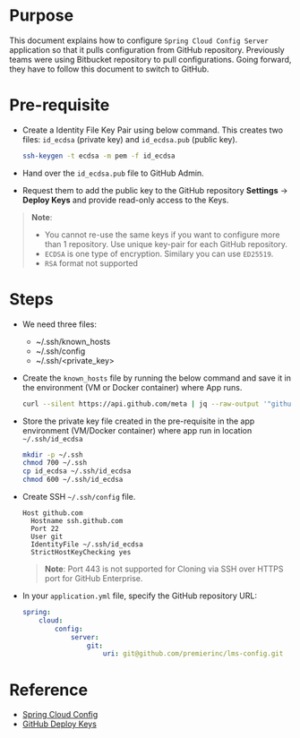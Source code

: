 # Purpose
This document explains how to configure `Spring Cloud Config Server` application so that it pulls configuration from GitHub repository.  Previously teams were using Bitbucket repository to pull configurations. Going forward, they have to follow this document to switch to GitHub.

# Pre-requisite
- Create a Identity File Key Pair using below command.  This creates two files: `id_ecdsa` (private key) and `id_ecdsa.pub` (public key).

  ```bash
  ssh-keygen -t ecdsa -m pem -f id_ecdsa
  ```

- Hand over the `id_ecdsa.pub` file to GitHub Admin.
- Request them to add the public key to the GitHub repository **Settings** -> **Deploy Keys** and provide read-only access to the Keys.

> **Note**: 
> - You cannot re-use the same keys if you want to configure more than 1 repository. Use unique key-pair for each GitHub repository.
> - `ECDSA` is one type of encryption. Similary you can use `ED25519`. 
> - `RSA` format not supported


# Steps
- We need three files:
  - ~/.ssh/known_hosts
  - ~/.ssh/config
  - ~/.ssh/<private_key>

- Create the `known_hosts` file by running the below command and save it in the environment (VM or Docker container) where App runs.

  ```bash
  curl --silent https://api.github.com/meta | jq --raw-output '"github.com "+.ssh_keys[]' >> ~/.ssh/known_hosts
  ```
- Store the private key file created in the pre-requisite in the app environment (VM/Docker container) where app run in location `~/.ssh/id_ecdsa`
    ```bash
    mkdir -p ~/.ssh
    chmod 700 ~/.ssh
    cp id_ecdsa ~/.ssh/id_ecdsa
    chmod 600 ~/.ssh/id_ecdsa
    ```
- Create SSH `~/.ssh/config` file. 
  ```
  Host github.com
    Hostname ssh.github.com
    Port 22
    User git
    IdentityFile ~/.ssh/id_ecdsa
    StrictHostKeyChecking yes
  ```

  > **Note**: Port 443 is not supported for Cloning via SSH over HTTPS port for GitHub Enterprise. 

- In your `application.yml` file, specify the GitHub repository URL:
    ```yaml
    spring:
        cloud:
            config:
                server:
                    git:
                        uri: git@github.com/premierinc/lms-config.git
    ```

# Reference
- [Spring Cloud Config](https://cloud.spring.io/spring-cloud-config/multi/multi__spring_cloud_config_server.html#_spring_cloud_config_server)
- [GitHub Deploy Keys](https://docs.github.com/en/authentication/connecting-to-github-with-ssh/managing-deploy-keys#deploy-keys)
